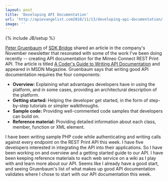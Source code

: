 ```yaml
---
layout: post
title: 'Developing API Documentation'
url: 'http://apievangelist.com2010/11/13/developing-api-documentation/'
image: ''
---
```

{% include JB/setup %}
<a href="http://www.linkedin.com/pub/peter-gruenbaum/0/41b/695" target="_blank">Peter Gruenbaum</a> of <a href="http://www.sdkbridge.com/" target="_blank">SDK Bridge</a> shared an article in the company's November newsletter that resonated with some of the work I've been doing recently -- creating API documentation for the Mimeo Connect REST Print API.
The article is titled <a href="http://msdn.microsoft.com/en-us/magazine/gg309172.aspx" target="_blank">A Coder's Guide to Writing API Documentation</a> and appeared in MSDN Magazine.
Gruenbaum says that writing good API documentation requires the four components:
<ul >
     <li>
          <strong>Overview:</strong> Explaining what advantages developers have in using the platform, and in some cases, providing an architectural description of the platform.
     </li>
     <li>
          <strong>Getting started:</strong> Helping the developer get started, in the form of step-by-step tutorials or simpler walkthroughs.
     </li>
     <li>
          <strong>Sample code:</strong> Providing well-commented code samples that developers can build on.
     </li>
     <li>
          <strong>Reference material:</strong> Providing detailed information about each class, member, function or XML element.
     </li>
</ul>I have been writing sample PHP code while authenticating and writing calls against every endpoint on the REST Print API this week.
I have five developers interested in integrating the API into their applications. So I have been working on and overview and a getting started guide to our API.
I have been keeping reference materials to each web service on a wiki as I play with and learn more about our API.
Seems like I already have a good start, and seeing Gruenbaum's list of what makes up good API documentation validates where I chose to start with our API documentation this week.
